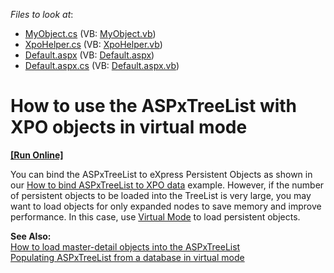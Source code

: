 <!-- default file list -->
*Files to look at*:

* [MyObject.cs](./CS/WebSite/App_Code/MyObject.cs) (VB: [MyObject.vb](./VB/WebSite/App_Code/MyObject.vb))
* [XpoHelper.cs](./CS/WebSite/App_Code/XpoHelper.cs) (VB: [XpoHelper.vb](./VB/WebSite/App_Code/XpoHelper.vb))
* [Default.aspx](./CS/WebSite/Default.aspx) (VB: [Default.aspx](./VB/WebSite/Default.aspx))
* [Default.aspx.cs](./CS/WebSite/Default.aspx.cs) (VB: [Default.aspx.vb](./VB/WebSite/Default.aspx.vb))
<!-- default file list end -->
# How to use the ASPxTreeList with XPO objects in virtual mode
<!-- run online -->
**[[Run Online]](https://codecentral.devexpress.com/e2107/)**
<!-- run online end -->


<p>You can bind the ASPxTreeList to eXpress Persistent Objects as shown in our <a href="https://www.devexpress.com/Support/Center/p/E1288">How to bind ASPxTreeList to XPO data</a> example. However, if the number of persistent objects to be loaded into the TreeList is very large, you may want to load objects for only expanded nodes  to save memory and improve performance. In this case, use <a href="http://documentation.devexpress.com/#AspNet/CustomDocument4008">Virtual Mode</a> to load persistent objects.</p><p><strong>See Also:</strong><br />
<a href="https://www.devexpress.com/Support/Center/p/E2111">How to load master-detail objects into the ASPxTreeList</a><br />
<a href="https://www.devexpress.com/Support/Center/p/E1368">Populating ASPxTreeList from a database in virtual mode</a></p>

<br/>


